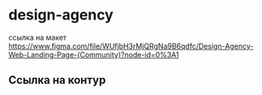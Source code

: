 # design-agency
ссылка на макет https://www.figma.com/file/WUfjbH3rMjQRgNa9B6qdfc/Design-Agency-Web-Landing-Page-(Community)?node-id=0%3A1
## Ссылка на контур 

